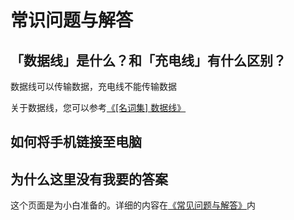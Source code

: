 # 常识问题与解答

## 「数据线」是什么？和「充电线」有什么区别？

数据线可以传输数据，充电线不能传输数据

关于数据线，您可以参考[《[名词集] 数据线》](./normal/noun.md#名词集)

## 如何将手机链接至电脑

## 为什么这里没有我要的答案

这个页面是为小白准备的。详细的内容在[《常见问题与解答》](./faq/README.md)内
